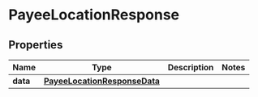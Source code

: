 

# PayeeLocationResponse


## Properties

| Name | Type | Description | Notes |
|------------ | ------------- | ------------- | -------------|
|**data** | [**PayeeLocationResponseData**](PayeeLocationResponseData.md) |  |  |



